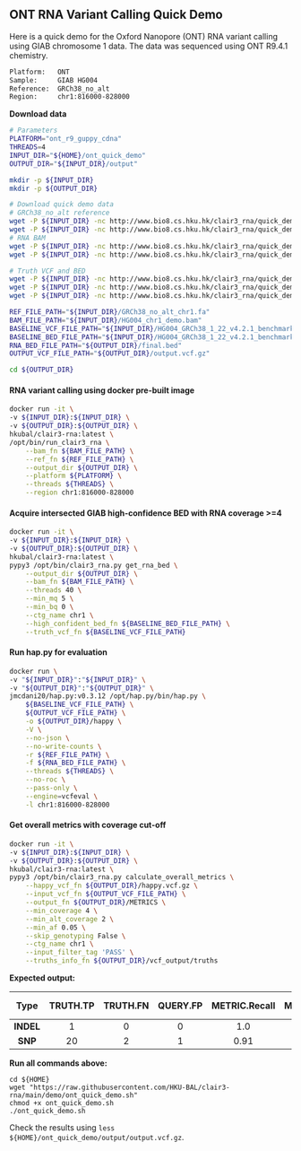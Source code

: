 ## ONT RNA Variant Calling Quick Demo
Here is a quick demo for the Oxford Nanopore (ONT) RNA variant calling using GIAB chromosome 1 data. The data was sequenced using ONT R9.4.1 chemistry.
```bash
Platform:   ONT
Sample:     GIAB HG004
Reference:  GRCh38_no_alt
Region:     chr1:816000-828000
```

**Download data**

```bash
# Parameters
PLATFORM="ont_r9_guppy_cdna"
THREADS=4
INPUT_DIR="${HOME}/ont_quick_demo"
OUTPUT_DIR="${INPUT_DIR}/output"

mkdir -p ${INPUT_DIR}
mkdir -p ${OUTPUT_DIR}

# Download quick demo data
# GRCh38_no_alt reference
wget -P ${INPUT_DIR} -nc http://www.bio8.cs.hku.hk/clair3_rna/quick_demo/ont/GRCh38_no_alt_chr1.fa
wget -P ${INPUT_DIR} -nc http://www.bio8.cs.hku.hk/clair3_rna/quick_demo/ont/GRCh38_no_alt_chr1.fa.fai
# RNA BAM
wget -P ${INPUT_DIR} -nc http://www.bio8.cs.hku.hk/clair3_rna/quick_demo/ont/HG004_chr1_demo.bam
wget -P ${INPUT_DIR} -nc http://www.bio8.cs.hku.hk/clair3_rna/quick_demo/ont/HG004_chr1_demo.bam.bai

# Truth VCF and BED
wget -P ${INPUT_DIR} -nc http://www.bio8.cs.hku.hk/clair3_rna/quick_demo/ont/HG004_GRCh38_1_22_v4.2.1_benchmark_chr1.vcf.gz
wget -P ${INPUT_DIR} -nc http://www.bio8.cs.hku.hk/clair3_rna/quick_demo/ont/HG004_GRCh38_1_22_v4.2.1_benchmark_chr1.vcf.gz.tbi
wget -P ${INPUT_DIR} -nc http://www.bio8.cs.hku.hk/clair3_rna/quick_demo/ont/HG004_GRCh38_1_22_v4.2.1_benchmark_chr1.bed

REF_FILE_PATH="${INPUT_DIR}/GRCh38_no_alt_chr1.fa"
BAM_FILE_PATH="${INPUT_DIR}/HG004_chr1_demo.bam"
BASELINE_VCF_FILE_PATH="${INPUT_DIR}/HG004_GRCh38_1_22_v4.2.1_benchmark_chr1.vcf.gz"
BASELINE_BED_FILE_PATH="${INPUT_DIR}/HG004_GRCh38_1_22_v4.2.1_benchmark_chr1.bed"
RNA_BED_FILE_PATH="${OUTPUT_DIR}/final.bed"
OUTPUT_VCF_FILE_PATH="${OUTPUT_DIR}/output.vcf.gz"

cd ${OUTPUT_DIR}
```

#### RNA variant calling using docker pre-built image

```bash
docker run -it \
-v ${INPUT_DIR}:${INPUT_DIR} \
-v ${OUTPUT_DIR}:${OUTPUT_DIR} \
hkubal/clair3-rna:latest \
/opt/bin/run_clair3_rna \
    --bam_fn ${BAM_FILE_PATH} \
    --ref_fn ${REF_FILE_PATH} \
    --output_dir ${OUTPUT_DIR} \
    --platform ${PLATFORM} \
    --threads ${THREADS} \
    --region chr1:816000-828000
```

#### **Acquire intersected GIAB high-confidence BED with RNA coverage >=4**

```bash
docker run -it \
-v ${INPUT_DIR}:${INPUT_DIR} \
-v ${OUTPUT_DIR}:${OUTPUT_DIR} \
hkubal/clair3-rna:latest \
pypy3 /opt/bin/clair3_rna.py get_rna_bed \
    --output_dir ${OUTPUT_DIR} \
    --bam_fn ${BAM_FILE_PATH} \
    --threads 40 \
    --min_mq 5 \
    --min_bq 0 \
    --ctg_name chr1 \
    --high_confident_bed_fn ${BASELINE_BED_FILE_PATH} \
    --truth_vcf_fn ${BASELINE_VCF_FILE_PATH}
```

#### **Run hap.py for evaluation**

```bash
docker run \
-v "${INPUT_DIR}":"${INPUT_DIR}" \
-v "${OUTPUT_DIR}":"${OUTPUT_DIR}" \
jmcdani20/hap.py:v0.3.12 /opt/hap.py/bin/hap.py \
    ${BASELINE_VCF_FILE_PATH} \
    ${OUTPUT_VCF_FILE_PATH} \
    -o ${OUTPUT_DIR}/happy \
    -V \
    --no-json \
    --no-write-counts \
    -r ${REF_FILE_PATH} \
    -f ${RNA_BED_FILE_PATH} \
    --threads ${THREADS} \
    --no-roc \
    --pass-only \
    --engine=vcfeval \
    -l chr1:816000-828000
```

#### **Get overall metrics with coverage cut-off**

```bash
docker run -it \
-v ${INPUT_DIR}:${INPUT_DIR} \
-v ${OUTPUT_DIR}:${OUTPUT_DIR} \
hkubal/clair3-rna:latest \
pypy3 /opt/bin/clair3_rna.py calculate_overall_metrics \
    --happy_vcf_fn ${OUTPUT_DIR}/happy.vcf.gz \
    --input_vcf_fn ${OUTPUT_VCF_FILE_PATH} \
    --output_fn ${OUTPUT_DIR}/METRICS \
    --min_coverage 4 \
    --min_alt_coverage 2 \
    --min_af 0.05 \
    --skip_genotyping False \
    --ctg_name chr1 \
    --input_filter_tag 'PASS' \
    --truths_info_fn ${OUTPUT_DIR}/vcf_output/truths
```

**Expected output:**

|   Type    | TRUTH.TP | TRUTH.FN | QUERY.FP | METRIC.Recall | METRIC.Precision | METRIC.F1-Score |
| :-------: | :------: | :------: | :------: | :-----------: | :--------------: | :-------------: |
| **INDEL** |    1     |    0     |    0     |      1.0      |       1.0        |       1.0       |
|  **SNP**  |    20    |    2     |    1     |     0.91      |       0.95       |      0.93       |

**Run all commands above:**

```
cd ${HOME}
wget "https://raw.githubusercontent.com/HKU-BAL/clair3-rna/main/demo/ont_quick_demo.sh"
chmod +x ont_quick_demo.sh
./ont_quick_demo.sh
```

Check the results using `less ${HOME}/ont_quick_demo/output/output.vcf.gz`.
